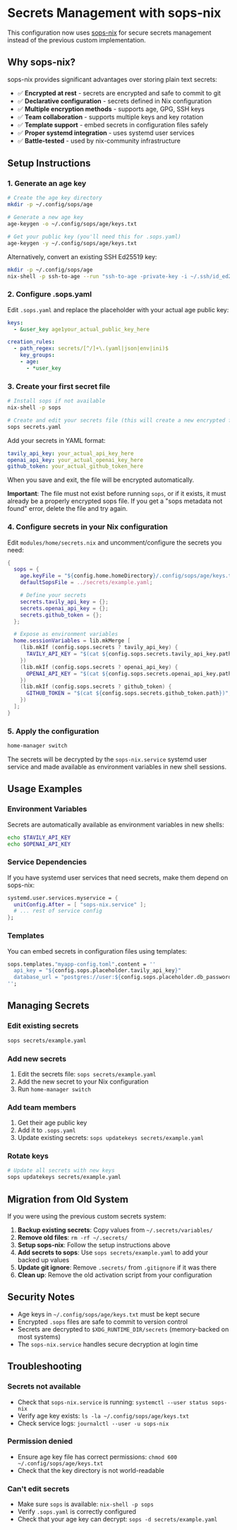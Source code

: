 # Secrets Management with sops-nix

This configuration now uses [sops-nix](https://github.com/Mic92/sops-nix) for secure secrets management instead of the previous custom implementation.

## Why sops-nix?

sops-nix provides significant advantages over storing plain text secrets:

- ✅ **Encrypted at rest** - secrets are encrypted and safe to commit to git
- ✅ **Declarative configuration** - secrets defined in Nix configuration
- ✅ **Multiple encryption methods** - supports age, GPG, SSH keys
- ✅ **Team collaboration** - supports multiple keys and key rotation
- ✅ **Template support** - embed secrets in configuration files safely
- ✅ **Proper systemd integration** - uses systemd user services
- ✅ **Battle-tested** - used by nix-community infrastructure

## Setup Instructions

### 1. Generate an age key

```bash
# Create the age key directory
mkdir -p ~/.config/sops/age

# Generate a new age key
age-keygen -o ~/.config/sops/age/keys.txt

# Get your public key (you'll need this for .sops.yaml)
age-keygen -y ~/.config/sops/age/keys.txt
```

Alternatively, convert an existing SSH Ed25519 key:
```bash
mkdir -p ~/.config/sops/age
nix-shell -p ssh-to-age --run "ssh-to-age -private-key -i ~/.ssh/id_ed25519 > ~/.config/sops/age/keys.txt"
```

### 2. Configure .sops.yaml

Edit `.sops.yaml` and replace the placeholder with your actual age public key:

```yaml
keys:
  - &user_key age1your_actual_public_key_here

creation_rules:
  - path_regex: secrets/[^/]+\.(yaml|json|env|ini)$
    key_groups:
    - age:
      - *user_key
```

### 3. Create your first secret file

```bash
# Install sops if not available
nix-shell -p sops

# Create and edit your secrets file (this will create a new encrypted file)
sops secrets.yaml
```

Add your secrets in YAML format:
```yaml
tavily_api_key: your_actual_api_key_here
openai_api_key: your_actual_openai_key_here
github_token: your_actual_github_token_here
```

When you save and exit, the file will be encrypted automatically.

**Important**: The file must not exist before running `sops`, or if it exists, it must already be a properly encrypted sops file. If you get a "sops metadata not found" error, delete the file and try again.

### 4. Configure secrets in your Nix configuration

Edit `modules/home/secrets.nix` and uncomment/configure the secrets you need:

```nix
{
  sops = {
    age.keyFile = "${config.home.homeDirectory}/.config/sops/age/keys.txt";
    defaultSopsFile = ../secrets/example.yaml;

    # Define your secrets
    secrets.tavily_api_key = {};
    secrets.openai_api_key = {};
    secrets.github_token = {};
  };

  # Expose as environment variables
  home.sessionVariables = lib.mkMerge [
    (lib.mkIf (config.sops.secrets ? tavily_api_key) {
      TAVILY_API_KEY = "$(cat ${config.sops.secrets.tavily_api_key.path})";
    })
    (lib.mkIf (config.sops.secrets ? openai_api_key) {
      OPENAI_API_KEY = "$(cat ${config.sops.secrets.openai_api_key.path})";
    })
    (lib.mkIf (config.sops.secrets ? github_token) {
      GITHUB_TOKEN = "$(cat ${config.sops.secrets.github_token.path})";
    })
  ];
}
```

### 5. Apply the configuration

```bash
home-manager switch
```

The secrets will be decrypted by the `sops-nix.service` systemd user service and made available as environment variables in new shell sessions.

## Usage Examples

### Environment Variables
Secrets are automatically available as environment variables in new shells:
```bash
echo $TAVILY_API_KEY
echo $OPENAI_API_KEY
```

### Service Dependencies
If you have systemd user services that need secrets, make them depend on sops-nix:
```nix
systemd.user.services.myservice = {
  unitConfig.After = [ "sops-nix.service" ];
  # ... rest of service config
};
```

### Templates
You can embed secrets in configuration files using templates:
```nix
sops.templates."myapp-config.toml".content = ''
  api_key = "${config.sops.placeholder.tavily_api_key}"
  database_url = "postgres://user:${config.sops.placeholder.db_password}@localhost/mydb"
'';
```

## Managing Secrets

### Edit existing secrets
```bash
sops secrets/example.yaml
```

### Add new secrets
1. Edit the secrets file: `sops secrets/example.yaml`
2. Add the new secret to your Nix configuration
3. Run `home-manager switch`

### Add team members
1. Get their age public key
2. Add it to `.sops.yaml`
3. Update existing secrets: `sops updatekeys secrets/example.yaml`

### Rotate keys
```bash
# Update all secrets with new keys
sops updatekeys secrets/example.yaml
```

## Migration from Old System

If you were using the previous custom secrets system:

1. **Backup existing secrets**: Copy values from `~/.secrets/variables/`
2. **Remove old files**: `rm -rf ~/.secrets/`
3. **Setup sops-nix**: Follow the setup instructions above
4. **Add secrets to sops**: Use `sops secrets/example.yaml` to add your backed up values
5. **Update git ignore**: Remove `.secrets/` from `.gitignore` if it was there
6. **Clean up**: Remove the old activation script from your configuration

## Security Notes

- Age keys in `~/.config/sops/age/keys.txt` must be kept secure
- Encrypted `.sops` files are safe to commit to version control
- Secrets are decrypted to `$XDG_RUNTIME_DIR/secrets` (memory-backed on most systems)
- The `sops-nix.service` handles secure decryption at login time

## Troubleshooting

### Secrets not available
- Check that `sops-nix.service` is running: `systemctl --user status sops-nix`
- Verify age key exists: `ls -la ~/.config/sops/age/keys.txt`
- Check service logs: `journalctl --user -u sops-nix`

### Permission denied
- Ensure age key file has correct permissions: `chmod 600 ~/.config/sops/age/keys.txt`
- Check that the key directory is not world-readable

### Can't edit secrets
- Make sure `sops` is available: `nix-shell -p sops`
- Verify `.sops.yaml` is correctly configured
- Check that your age key can decrypt: `sops -d secrets/example.yaml`
